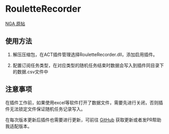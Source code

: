 # RouletteRecorder

[NGA 原帖](https://nga.178.com/read.php?tid=34277964)

## 使用方法
1. 解压压缩包，在ACT插件管理选择RouletteRecorder.dll，添加启用插件。

2. 配置订阅任务类型，在对应类型的随机任务结束时数据会写入到插件同目录下的数据.csv文件中

## 注意事项
在插件工作前，如果使用excel等软件打开了数据文件，需要先进行关闭，否则插件无法锁定文件保证随机任务记录写入。

在每次版本更新后插件也需要进行更新，可前往 [GitHub](https://github.com/StarHeartHunt/RouletteRecorder) 获取更新或者发PR帮助我适配版本。